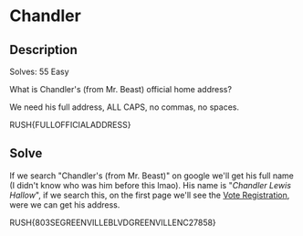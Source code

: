 # Chandler
## Description
Solves: 55  Easy

What is Chandler's (from Mr. Beast) official home address?

We need his full address, ALL CAPS, no commas, no spaces.

RUSH{FULLOFFICIALADDRESS}

## Solve
If we search "Chandler's (from Mr. Beast)" on google we'll get his full name (I didn't know who was him before this lmao). His name is "_Chandler Lewis Hallow_", if we search this, on the first page we'll see the [Vote Registration](https://voterrecords.com/voter/77135183/chandler-hallow), were we can get his address.

RUSH{803SEGREENVILLEBLVDGREENVILLENC27858}

